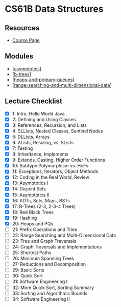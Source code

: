 CS61B Data Structures
===

Resources
---
- [Course Page](https://sp19.datastructur.es/)

Modules
---
- [[asymptotics]]
- [[b-trees]]
- [[heaps-and-primary-queues]]
- [[range-searching-and-multi-dimensional-data]]

Lecture Checklist
---
 - [x] 1: Intro, Hello World Java
 - [x] 2: Defining and Using Classes
 - [x] 3: References, Recursion, and Lists
 - [x] 4: SLLists, Nested Classes, Sentinel Nodes
 - [x] 5: DLLists, Arrays
 - [x] 6: ALists, Resizing, vs. SLists
 - [x] 7: Testing
 - [x] 8: Inheritance, Implements
 - [x] 9: Extends, Casting, Higher Order Functions
 - [x] 10: Subtype Polymorphism vs. HoFs
 - [x] 11: Exceptions, Iterators, Object Methods
 - [x] 12: Coding in the Real World, Review
 - [x] 13: Asymptotics I
 - [x] 14: Disjoint Sets
 - [x] 15: Asymptotics II
 - [x] 16: ADTs, Sets, Maps, BSTs
 - [x] 17: B-Trees (2-3, 2-3-4 Trees)
 - [x] 18: Red Black Trees
 - [x] 19: Hashing
 - [x] 20: Heaps and PQs
 - [ ] 21: Prefix Operations and Tries
 - [ ] 22: Range Searching and Multi-Dimensional Data
 - [ ] 23: Tree and Graph Traversals
 - [ ] 24: Graph Traversals and Implementations
 - [ ] 25: Shortest Paths
 - [ ] 26: Minimum Spanning Trees
 - [ ] 27: Reductions and Decomposition
 - [ ] 29: Basic Sorts
 - [ ] 30: Quick Sort
 - [ ] 31: Software Engineering I
 - [ ] 32: More Quick Sort, Sorting Summary
 - [ ] 33: Sorting and Algorithmic Bounds
 - [ ] 34: Software Engineering II

[//begin]: # "Autogenerated link references for markdown compatibility"
[asymptotics]: asymptotics/asymptotics.md "Asymptotics"
[b-trees]: b-trees/b-trees.md "B Trees"
[heaps-and-primary-queues]: heaps-and-primary-queues/heaps-and-primary-queues.md "Heaps and Primary Queues"
[range-searching-and-multi-dimensional-data]: range-searching-and-multi-dimensional-data/range-searching-and-multi-dimensional-data.md "Range Searching and Multi Dimensional Data"
[//end]: # "Autogenerated link references"